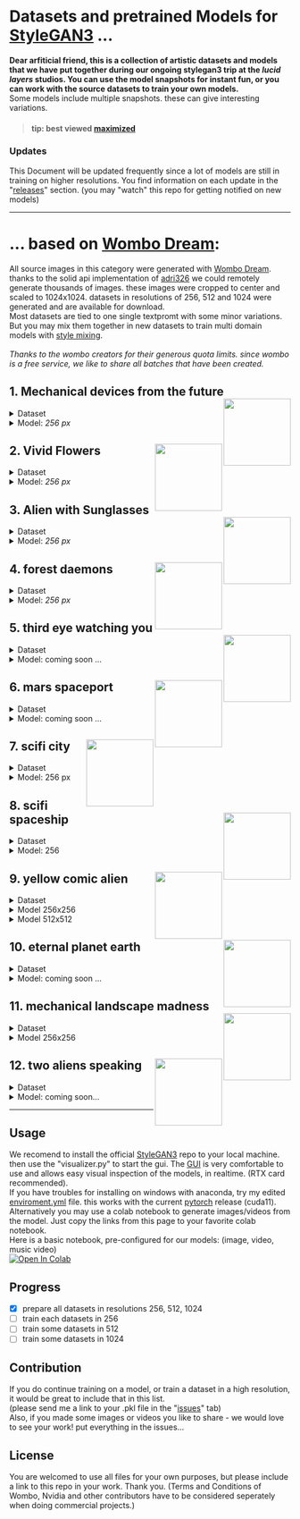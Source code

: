 # Datasets and pretrained Models for [StyleGAN3](https://github.com/NVlabs/stylegan3) ...
<b>Dear arfiticial friend, this is a collection of artistic datasets and models that we have put together during our ongoing stylegan3 trip at the <i>lucid layers</i> studios. You can use the model snapshots for instant fun, or you can work with the source datasets to train your own models.</b><br>
Some models include multiple snapshots. these can give interesting variations.
> #### tip: best viewed [maximized](https://github.com/edstoica/lucid_stylegan3_datasets_models/blob/main/README.md)</i>
### Updates
</b>This Document will be updated frequently</b> since a lot of models are still in training on higher resolutions.
You find information on each update in the "[releases](https://github.com/edstoica/lucid_stylegan3_datasets_models/releases)" section. (you may "watch" this repo for getting notified on new models)

----------------------------------------

# ... based on [Wombo Dream](https://www.wombo.art/):
All source images in this category were generated with [Wombo Dream](https://www.wombo.art/). thanks to the solid api implementation of [adri326](https://github.com/adri326/wombot) we could remotely generate thousands of images. these images were cropped to center and scaled to 1024x1024. datasets in resolutions of 256, 512 and 1024 were generated and are available for download.<br>
Most datasets are tied to one single textpromt with some minor variations. But you may mix them together in new datasets to train multi domain models with [style mixing](https://github.com/PDillis/stylegan3-fun/blob/main/style_mixing.py).<br>
<i><br>Thanks to the wombo creators</b> for their generous quota limits. since wombo is a free service, we like to share all batches that have been created.</i>

## 1. Mechanical devices from the future <img src="https://user-images.githubusercontent.com/10214666/152695339-9e6bb3b3-bd4e-4884-82b5-d1c2d3ac8cb3.png" align="right" width=120 > 
<details><Summary>Dataset</summary>

|    |   |
| --- | --- |
| Name | Mechanical devices from the future |
| Method | [Wombo Dream](https://www.wombo.art/) via [Wombot](https://github.com/adri326/wombot) |
| Image count | 2169 |
| Dataset download | [256](https://www.dropbox.com/s/luan4zn11az3jfi/mech_dev_future.256.zip?dl=0), [512](https://www.dropbox.com/s/ov4nbcn457qp0ux/mech_dev_future.512.zip?dl=0), [1024](https://www.dropbox.com/s/mkt2z98atp9gru1/mech_dev_future.1024.zip?dl=0) |
| Samples | <img src="https://user-images.githubusercontent.com/10214666/152695339-9e6bb3b3-bd4e-4884-82b5-d1c2d3ac8cb3.png" width=150><img src="https://user-images.githubusercontent.com/10214666/152695348-745399e1-d145-4273-b4af-ee8b23179dc7.png" width=150><img src="https://user-images.githubusercontent.com/10214666/152695351-9e0548a9-1e6b-44e2-8423-32fbf03406a4.png" width=150><img src="https://user-images.githubusercontent.com/10214666/152695358-c8c47ea4-b5b6-4368-a11f-dc7cce9125e3.png" width=150> |  
  </details>
  <details><Summary>Model: <i>256 px</i></summary>
  
  |    |   |
  | --- | --- |
  | Method | stylegan3-t, Transfer learning from [Landscape256]() |
  | Resolution | 256x256 |
  | 29 kimg<br>[Download .pkl](https://www.dropbox.com/s/v2oie53cz62ozvu/network-snapshot-000029.pkl?dl=0) | <img src="https://user-images.githubusercontent.com/10214666/152698796-c0f3285f-765a-4238-bb71-635e669f346b.jpg" height=150>&nbsp;![network-snapshot-000029 pkl](https://user-images.githubusercontent.com/10214666/152711494-408f0019-ce36-4114-8442-494eec6e5ba6.gif) |  
  | 05 kimg<br>[Download .pkl](https://www.dropbox.com/s/9f39drloh9x7oes/network-snapshot-000005.pkl?dl=0) | <img src="https://user-images.githubusercontent.com/10214666/152698953-7b4a3a08-84f7-4e8e-a2cf-f35359a2a39e.jpg" height=150>&nbsp; ![network-snapshot-000005 pkl](https://user-images.githubusercontent.com/10214666/152711502-ab1a0e6e-19a1-45e1-b23a-ee2c8229dbe9.gif) |  
  </details>
  
  
  
  

## 2. Vivid Flowers <img src="https://user-images.githubusercontent.com/10214666/152699193-96be1271-7e4c-4d8a-8978-3386588b3216.png" align="right" width=120 > 
<details><Summary>Dataset</summary>

|    |   |
| --- | --- |
| Name | Vivid Flowers |
| Method | [Wombo Dream](https://www.wombo.art/) via [Wombot](https://github.com/adri326/wombot) |
| Image count | 793 |
| Dataset download | [256](https://www.dropbox.com/s/k5a6bsmtwqk9vok/flowers.256.zip?dl=0), [512](https://www.dropbox.com/s/i4zlkesyi8c93zf/flowers.512.zip?dl=0), [1024](https://www.dropbox.com/s/b7sc7i4lehnci1k/flowers.1024.zip?dl=0) |
| Samples | <img src="https://user-images.githubusercontent.com/10214666/152699137-dc389292-2ab7-4703-a0d5-d00ca5c0e8af.jpg" height=150> |
  
  </details>
  <details><Summary>Model: <i>256 px</i></summary>

  |    |   |
  | --- | --- |
  | Method | stylegan3-t, Transfer learning from [Landscape256]() |
  | Resolution | 256x256 |
  | 68 kimg<br>[Download .pkl](https://www.dropbox.com/s/o33lhgnk91hstvx/network-snapshot-000069.pkl?dl=0) | <img src="https://user-images.githubusercontent.com/10214666/152802322-c514368c-3f54-4354-b5cf-7933efed4cab.jpg" height=150>![network-snapshot-000067 pkl](https://user-images.githubusercontent.com/10214666/152802351-41ec2c1a-73e4-4bd7-8d77-de2acaf19b82.gif) |   
  | 12 kimg<br>[Download .pkl](https://www.dropbox.com/s/36gq2zwb0p3fo1f/network-snapshot-000012.pkl?dl=0) | <img src="https://user-images.githubusercontent.com/10214666/152699361-eb1bf9e6-1ec9-4503-8c69-f5f27e79e475.jpg" height=150>![network-snapshot-000012 pkl](https://user-images.githubusercontent.com/10214666/152711526-ba909f26-0412-4507-a6f5-a4f61d2427b4.gif) |  
 
  </details>











## 3. Alien with Sunglasses <img src="https://user-images.githubusercontent.com/10214666/152700037-4a7c3b98-8c34-4f1f-9620-05e6b35306f6.png" align="right" width=120 > 
<details><Summary>Dataset</summary>

|    |   |
| --- | --- |
| Name | Alien Sunglasses |
| Method | [Wombo Dream](https://www.wombo.art/) via [Wombot](https://github.com/adri326/wombot) |
| Image count | 1600 |
| Dataset download | [256](https://www.dropbox.com/s/ae81twlf39s0ao3/alien_sunglasses.256.zip?dl=0), [512](https://www.dropbox.com/s/8y10fxqmbqeg5h4/alien_sunglasses.512.zip?dl=0), [1024](https://www.dropbox.com/s/4t72b8g2o65s3ns/alien_sunglasses.1024.zip?dl=0) |
| Samples | <img src="https://user-images.githubusercontent.com/10214666/152700237-cbfa093f-83d4-4f03-9c6d-ba998f790483.png" height=150> |
  
  </details>
  <details><Summary>Model: <i>256 px</i></summary>

  |    |   |
  | --- | --- |
  | Method | stylegan3-t, Transfer learning from [Landscape256]() |
  | Resolution | 256x256 |
  | 38 kimg<br>[Download .pkl](https://www.dropbox.com/s/gur14k0e7kspguy/network-snapshot-000038.pkl?dl=0) | <img src="https://user-images.githubusercontent.com/10214666/152700055-317ba7e7-a1e9-45e4-ad53-f3e4721c11c4.jpg" height=150>![network-snapshot-000038 pkl](https://user-images.githubusercontent.com/10214666/152711543-7306b1c6-1444-4331-8658-d6da6b8812ca.gif) |  
 
  </details>
  






## 4. forest daemons <img src="https://user-images.githubusercontent.com/10214666/152700584-add73b02-f8b7-4b2c-b46c-ec2529f8659d.jpg" align="right" width=120 > 
<details><Summary>Dataset</summary>

|    |   |
| --- | --- |
| Name | forest daemons |
| Method | [Wombo Dream](https://www.wombo.art/) via [Wombot](https://github.com/adri326/wombot) |
| Image count | 794 |
| Dataset download | [256](https://www.dropbox.com/s/anj5eolzsr6ikp2/forrest_daemons.256.zip?dl=0), [512](https://www.dropbox.com/s/zs975iqucpl4mxc/forrest_daemons.512.zip?dl=0), [1024](https://www.dropbox.com/s/74fkrbsnqhiwu84/forrest_daemons.1024.zip?dl=0) |
| Samples | <img src="https://user-images.githubusercontent.com/10214666/152701197-7571c2ab-da31-49ee-83df-14e7fa55c15f.jpg" height=150> |
  
  </details>
  <details><Summary>Model: <i>256 px</i></summary>

  |    |   |
  | --- | --- |
  | Method | stylegan3-t, Transfer learning from [Landscape256]() |
  | Resolution | 256x256 |
  | 18 kimg<br>[Download .pkl](https://www.dropbox.com/s/26muctr2eq4br6l/network-snapshot-000018.pkl?dl=0) | <img src="https://user-images.githubusercontent.com/10214666/152701433-2c2286f3-cd52-4252-8a04-a99f4c45a292.jpg" height=150>![network-snapshot-000018 pkl](https://user-images.githubusercontent.com/10214666/152711570-e9e24d08-6fbb-4e63-93c6-98a392fa70d4.gif) |  
  | 03 kimg<br>[Download .pkl](https://www.dropbox.com/s/rojv7v791a3keqj/network-snapshot-000003.pkl?dl=0) | <img src="https://user-images.githubusercontent.com/10214666/152706541-db11aaea-a14b-411c-a288-77d8c3799605.jpg" height=150> ![network-snapshot-000003 pkl](https://user-images.githubusercontent.com/10214666/152711576-b45ba06c-216b-43a9-bf04-44660fa52707.gif) |  
 
  </details>
  
  

  
  



## 5. third eye watching you <img src="https://user-images.githubusercontent.com/10214666/152700663-aaf208ee-3d24-4659-bf90-7265a154224f.jpg" align="right" width=120 > 
<details><Summary>Dataset</summary>

|    |   |
| --- | --- |
| Name | third eye watching you |
| Method | [Wombo Dream](https://www.wombo.art/) via [Wombot](https://github.com/adri326/wombot) |
| Image count | 1363 |
| Dataset download | [256](https://www.dropbox.com/s/l953cktli9yzhnu/third_eye_watching.256.zip?dl=0), [512](https://www.dropbox.com/s/1lcvqm113r5ycob/third_eye_watching.512.zip?dl=0), [1024](https://www.dropbox.com/s/ndzq26kzoabs90h/third_eye_watching.1024.zip?dl=0) |
| Samples | <img src="https://user-images.githubusercontent.com/10214666/152702468-5688299c-0e43-4e91-96ce-e3a2ebee15d0.jpg" height=150> |
  
  </details>
  <details><Summary>Model: coming soon ...<i></i></summary>

  coming soon ...
  
  </details>







  ## 6. mars spaceport <img src="https://user-images.githubusercontent.com/10214666/152702104-44395a9c-e069-47b7-aab7-c9545fec297b.png" align="right" width=120 > 
<details><Summary>Dataset</summary>

|    |   |
| --- | --- |
| Name | mars spaceport |
| Method | [Wombo Dream](https://www.wombo.art/) via [Wombot](https://github.com/adri326/wombot) |
| Image count | 710 |
| Dataset download | [256](https://www.dropbox.com/s/oho0aciounn1a4p/mars_spaceport.256.zip?dl=0), [512](https://www.dropbox.com/s/cb8a409227exq4k/mars_spaceport.512.zip?dl=0), [1024](https://www.dropbox.com/s/54m70eytqj47plr/mars_spaceport.1024.zip?dl=0) |
| Samples | <img src="https://user-images.githubusercontent.com/10214666/152702191-9066ad1f-339c-4a04-a11b-5eb94de4fcae.jpg" height=150> |
  
  </details>
  <details><Summary>Model: coming soon ...<i></i></summary>

  coming soon ...
  
  </details>





## 7. scifi city <img src="https://user-images.githubusercontent.com/10214666/152702819-59236aa5-de91-466e-ac0b-4428d6c3fb00.jpg" align="right" width=120 > 
<details><Summary>Dataset</summary>

|    |   |
| --- | --- |
| Name | scifi city |
| Method | [Wombo Dream](https://www.wombo.art/) via [Wombot](https://github.com/adri326/wombot) |
| Image count | 1245 |
| Dataset download | [256](https://www.dropbox.com/s/8ttrikdorw8v8cw/a_scifi_city.256.zip?dl=0), [512](https://www.dropbox.com/s/xopgfowlgvqisuf/a_scifi_city.512.zip?dl=0), [1024](https://www.dropbox.com/s/vzqefxmz27ukpzs/a_scifi_city.1024.zip?dl=0) |
| Samples | <img src="https://user-images.githubusercontent.com/10214666/152703422-bc5e72c8-c349-422a-be60-5d2aa3b49eeb.jpg" height=150> |
  
  </details>
  <details><Summary>Model: 256 px<i></i></summary>

  |    |   |
  | --- | --- |
  | Method | stylegan3-t, Transfer learning from [Landscape256]() |
  | Resolution | 256x256 |
  | 210 kimg<br>[Download .pkl](https://www.dropbox.com/s/1kfsmlct4mriphc/network-snapshot-000210.pkl?dl=0) | <img src="https://user-images.githubusercontent.com/10214666/152702636-0706f294-5910-4546-b43a-769d56e0b1b3.jpg" height=150>&nbsp;![network-snapshot-000210 pkl](https://user-images.githubusercontent.com/10214666/152711020-d448d753-90db-4da4-b019-043c56edd024.gif) |  
  | 018 kimg<br>[Download .pkl](https://www.dropbox.com/s/g33kht86vdzummk/network-snapshot-000018.pkl?dl=0) | <img src="https://user-images.githubusercontent.com/10214666/152706385-fd258fca-02bf-4599-8cfa-50f6dce79422.jpg" height=150>&nbsp;![network-snapshot-000018 pkl](https://user-images.githubusercontent.com/10214666/152710822-eefafae9-db82-4e3f-ad6f-fe6660b04f85.gif) |  
  | 013 kimg<br>[Download .pkl](https://www.dropbox.com/s/o874sdoo1iuowqy/network-snapshot-000013.pkl?dl=0) | <img src="https://user-images.githubusercontent.com/10214666/152706389-d9c60c4a-abb9-4a82-9b59-a644ece8c9cc.jpg" height=150>&nbsp;![network-snapshot-000013 pkl](https://user-images.githubusercontent.com/10214666/152710829-f4c63191-645b-4a82-b682-22b4ef036bfd.gif) |  
  | 008 kimg<br>[Download .pkl](https://www.dropbox.com/s/7fmjlc8vje15m6v/network-snapshot-000008.pkl?dl=0) | <img src="https://user-images.githubusercontent.com/10214666/152706387-8ad6884b-7ea6-4c20-a612-8a58f4a46e91.jpg" height=150>&nbsp;![network-snapshot-000008 pkl](https://user-images.githubusercontent.com/10214666/152710832-89de4fe1-40a9-4477-805c-370756ff0e15.gif) |  
  </details>





  ## 8. scifi spaceship <img src="https://user-images.githubusercontent.com/10214666/152702994-1fc272e8-7b4d-4f31-baf7-64a02d67d7d8.png" align="right" width=120 > 
<details><Summary>Dataset</summary>

|    |   |
| --- | --- |
| Name | scifi spaceship |
| Method | [Wombo Dream](https://www.wombo.art/) via [Wombot](https://github.com/adri326/wombot) |
| Image count | 1108 |
| Dataset download | [256](https://www.dropbox.com/s/34oajoz0v931vlw/a_scifi_space_ship.256.zip?dl=0), [512](https://www.dropbox.com/s/0ilbpcdn413ivr5/a_scifi_space_ship.512.zip?dl=0), [1024](https://www.dropbox.com/s/iidpx8ta0v7kc1i/a_scifi_space_ship.1024.zip?dl=0) |
| Samples | <img src="https://user-images.githubusercontent.com/10214666/152702989-865643b1-91de-461b-9259-83c65425ded1.jpg" height=150> |
  
  </details>
  <details><Summary>Model: 256<i></i></summary>


  |    |   |
  | --- | --- |
  | Method | stylegan3-t, Transfer learning from [Landscape256]() |
  | Resolution | 256x256 |
  | 168 kimg<br>[Download .pkl](https://www.dropbox.com/s/02br3mjkma1hubc/network-snapshot-000162.pkl?dl=0) | <img src="https://user-images.githubusercontent.com/10214666/152720364-b81f55c2-5da1-48be-ab3d-338da3ab5fbc.jpg" height=150>![network-snapshot-000162 pkl](https://user-images.githubusercontent.com/10214666/152720383-4fbf252a-bd1e-4f31-841c-5ce5ec2b7026.gif)  |   
  | 128 kimg<br>[Download .pkl](https://www.dropbox.com/s/6lwn7c9y0i952ew/network-snapshot-000128.pkl?dl=0) | <img src="https://user-images.githubusercontent.com/10214666/152706249-716a09ca-09e9-4f0e-89e6-7c0482669d6f.jpg" height=150>![network-snapshot-000128 pkl](https://user-images.githubusercontent.com/10214666/152711602-89ddd131-21ef-4ba5-92d8-5056360b50fe.gif) | 
  | 13 kimg<br>[Download .pkl](https://www.dropbox.com/s/nqpq11gcsu0e7yw/network-snapshot-000013.pkl?dl=0) | <img src="https://user-images.githubusercontent.com/10214666/152706247-7142c170-6b05-4780-b02c-e48a88eec2be.jpg" height=150>![network-snapshot-000013 pkl](https://user-images.githubusercontent.com/10214666/152711596-291a5143-d162-40f5-ac14-ca2a42bbf424.gif) | 
  </details>






  ## 9. yellow comic alien <img src="https://user-images.githubusercontent.com/10214666/152703766-446ff8cd-213e-4688-a573-3788cc6b0535.png" align="right" width=120 > 
<details><Summary>Dataset</summary>

|    |   |
| --- | --- |
| Name | yellow comic alien |
| Method | [Wombo Dream](https://www.wombo.art/) via [Wombot](https://github.com/adri326/wombot) |
| Image count | 3984 |
| Dataset download | [256](https://www.dropbox.com/s/6r5t53p7s19g76d/alien256.zip?dl=0), [512](https://www.dropbox.com/s/fopu5jvzot7swdc/alien512.zip?dl=0), [1024](https://www.dropbox.com/s/qdcgakyrz8u324a/alien1024.zip?dl=0) |
| Samples | <img src="https://user-images.githubusercontent.com/10214666/152703771-b0d20e09-c320-4557-8628-ba55cf1d21c2.jpg" height=150> |
  
  </details>
  <details><Summary>Model 256x256 <i></i></summary>

  |    |   |
  | --- | --- |
  | Method | stylegan3-t, Transfer learning from [Landscape256]() |
  | Resolution | 256x256 |
  | 19 kimg<br>[Download .pkl](https://www.dropbox.com/s/g14lsdbohuk2oco/network-snapshot-000019.pkl?dl=0) | <img src="https://user-images.githubusercontent.com/10214666/152706153-747c0f7d-344a-4430-acf8-48768626bcd0.jpg" height=150>![network-snapshot-000019 pkl](https://user-images.githubusercontent.com/10214666/152711637-5c399520-b27d-4cf3-a071-4c605439432b.gif) |  
 
  </details>
  <details><Summary>Model 512x512 <i></i></summary>

  |    |   |
  | --- | --- |
  | Method | stylegan3-t, Transfer learning from [affhq]() |
  | Resolution | 512x512 |
  | 236 kimg<br>[Download .pkl](https://www.dropbox.com/s/yzraojzmg2kybjx/network-snapshot-000236.pkl?dl=0) | <img src="https://user-images.githubusercontent.com/10214666/152706105-573d831e-2c49-4608-8f9b-2792f5cc95ce.jpg" height=150>![network-snapshot-000236 pkl](https://user-images.githubusercontent.com/10214666/152711650-d4b7b43c-d1c1-42cd-aaf2-53429ee91829.gif) |  
  | 004 kimg<br>[Download .pkl](https://www.dropbox.com/s/ysmm501vtv50mze/network-snapshot-000004.pkl?dl=0) | <img src="https://user-images.githubusercontent.com/10214666/152706125-71881111-6645-4db0-8358-947ee7e4005b.jpg" height=150>![network-snapshot-000004 pkl](https://user-images.githubusercontent.com/10214666/152711645-4a48e380-fee4-4ed3-af13-566a230f9dcc.gif) | 
  </details>









  ## 10. eternal planet earth <img src="https://user-images.githubusercontent.com/10214666/152715323-e10c38c7-e41b-4319-b8a0-54e4db1080f7.png" align="right" width=120 > 
<details><Summary>Dataset</summary>

|    |   |
| --- | --- |
| Name | eternal planet earth |
| Method | [Wombo Dream](https://www.wombo.art/) via [Wombot](https://github.com/adri326/wombot) |
| Image count | 1323 |
| Dataset download | [256](https://www.dropbox.com/s/0m12uho06piad9k/eternal_love_for_planet_earth.256.zip?dl=0), [512](https://www.dropbox.com/s/cp88cebhxiudfy4/eternal_love_for_planet_earth.512.zip?dl=0), [1024](https://www.dropbox.com/s/ju9k9j0oxovjp7g/eternal_love_for_planet_earth.1024.zip?dl=0) |
| Samples | <img src="https://user-images.githubusercontent.com/10214666/152715232-e3d7d0e3-ed64-40be-a729-18ff5a4bcf90.jpg" height=150> |  
  
  </details>
  <details><Summary>Model: coming soon ...<i></i></summary>

  </details>







  ## 11. mechanical landscape madness <img src="https://user-images.githubusercontent.com/10214666/152718081-be89b510-3678-4fea-b0f5-5feb7bc56dcf.png" align="right" width=120 > 
<details><Summary>Dataset</summary>

|    |   |
| --- | --- |
| Name | mechanical landscape madness  |
| Method | [Wombo Dream](https://www.wombo.art/) via [Wombot](https://github.com/adri326/wombot) |
| Image count | 1269 |
| Dataset download | [256](https://www.dropbox.com/s/1cx5o001lj2wmfg/mech_landsc_madn.256.zip?dl=0), [512](https://www.dropbox.com/s/zd58xwyb9iy6ro2/mech_landsc_madn.512.zip?dl=0), [1024](https://www.dropbox.com/s/yjiy4mtdp6ql9uv/mech_landsc_madn.1024.zip?dl=0) |
| Samples | <img src="https://user-images.githubusercontent.com/10214666/152718110-629afb83-2b9d-4743-9a7a-b1fed31f74ba.jpg" height=150> |  
  
  </details>
  <details><Summary>Model 256x256 <i></i></summary>

  |    |   |
  | --- | --- |
  | Method | stylegan3-t, Transfer learning from [Landscape256]() |
  | Resolution | 256x256 |
  | 6 kimg<br>[Download .pkl](https://www.dropbox.com/s/5oar443k7iw3qvp/network-snapshot-000006.pkl?dl=0) | <img src="https://user-images.githubusercontent.com/10214666/152721194-cdd940e3-2ab4-479c-9a26-629a47b91f36.jpg" height=150>![network-snapshot-000006 pkl](https://user-images.githubusercontent.com/10214666/152721211-1390e532-ea99-4cc7-84d4-846292ddcebc.gif) |  
  | 5 kimg<br>[Download .pkl](https://www.dropbox.com/s/g3asjz3yn4ub1c5/network-snapshot-000005.pkl?dl=0) | <img src="https://user-images.githubusercontent.com/10214666/152721192-378eb256-133f-4c2c-80b2-71df6fadd3cb.jpg" height=150>![network-snapshot-000005 pkl](https://user-images.githubusercontent.com/10214666/152721202-b7ab3aae-b400-4ae7-a776-6daf0a1a6071.gif) |  
  </details>



  ## 12. two aliens speaking <img src="https://user-images.githubusercontent.com/10214666/152798772-9a5de403-0f12-4e59-bab2-0e23c95560fb.jpg" align="right" width=120 > 
<details><Summary>Dataset</summary>

|    |   |
| --- | --- |
| Name | two_aliens_speaking |
| Method | [Wombo Dream](https://www.wombo.art/) via [Wombot](https://github.com/adri326/wombot) |
| Image count | 1159 |
| Dataset download | [256](https://www.dropbox.com/s/46sa9szcnojg41b/two_aliens_speaking.256.zip?dl=0), [512](https://www.dropbox.com/s/i3dj5i2sh8prxur/two_aliens_speaking.512.zip?dl=0), [1024](https://www.dropbox.com/s/rc9p330t68dj3zh/two_aliens_speaking.1024.zip?dl=0) |
| Samples | <img src="https://user-images.githubusercontent.com/10214666/152798793-4886479a-5893-4ee5-98d0-6fa62b20730e.png" height=150> |
  
  </details>
  <details><Summary>Model: coming soon... <i></i></summary>
 
  </details>






<!--
<br><br><br><br><br><br><br><br><br>
  ## x. template <img src="" align="right" width=120 > 
<details><Summary>Dataset</summary>

|    |   |
| --- | --- |
| Name |  |
| Method | [Wombo Dream](https://www.wombo.art/) via [Wombot](https://github.com/adri326/wombot) |
| Image count |  |
| Dataset download | [256](), [512](), [1024]() |
| Samples | <img src="" height=150> |
  
  </details>
  <details><Summary>Model: <i></i></summary>

  |    |   |
  | --- | --- |
  | Method | stylegan3-t, Transfer learning from [Landscape256]() |
  | Resolution | 256x256 |
  | 00 kimg<br>[Download .pkl]() | <img src="" height=150> |  
 
  </details>
-->
-------------------------------------------------
## Usage
We recomend to install the official [StyleGAN3](https://github.com/NVlabs/stylegan3) repo to your local machine. then use the "visualizer.py" to start the gui. The [GUI](https://lambdalabs.com/blog/content/images/2021/10/sg-vis.jpg) is very comfortable to use and allows easy visual inspection of the models, in realtime. (RTX card recommended).<br>
If you have troubles for installing on windows with anaconda, try my edited [enviroment.yml](https://github.com/edstoica/stylegan3/blob/main/environment.yml) file. this works with the current [pytorch](https://pytorch.org/get-started/locally/) release (cuda11).
<br>Alternatively you may use a colab notebook to generate images/videos from the model. Just copy the links from this page to your favorite colab notebook.
<br>Here is a basic notebook, pre-configured for our models: (image, video, music video)<br>
[![Open In Colab](https://colab.research.google.com/assets/colab-badge.svg)](https://colab.research.google.com/github/edstoica/lucid_stylegan3_datasets_models/blob/main/StyleGAN3-Toolkit.ipynb)
## Progress
- [x] prepare all datasets in resolutions 256, 512, 1024
- [ ] train each datasets in 256
- [ ] train some datasets in 512
- [ ] train some datasets in 1024
## Contribution
If you do continue training on a model, or train a dataset in a high resolution, it would be great to include that in this list.<br>(please send me a link to your .pkl file in the "[issues](https://github.com/edstoica/lucid_stylegan3_models/issues)" tab)</i>
<br>Also, if you made some images or videos you like to share - we would love to see your work! put everything in the issues...
## License
You are welcomed to use all files for your own purposes, but please include a link to this repo in your work. Thank you.
(Terms and Conditions of Wombo, Nvidia and other contributors have to be considered seperately when doing commercial projects.)
